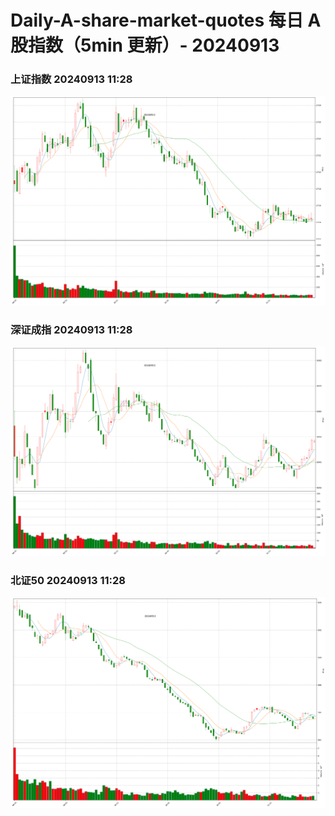 
# Daily-A-share-market-quotes 每日 A 股指数（5min 更新）- 20240913

### 上证指数 20240913 11:28
![](./fig/2024/9/20240913-sh000001.png)

### 深证成指 20240913 11:28
![](./fig/2024/9/20240913-sz399001.png)

### 北证50 20240913 11:28
![](./fig/2024/9/20240913-bj899050.png)
